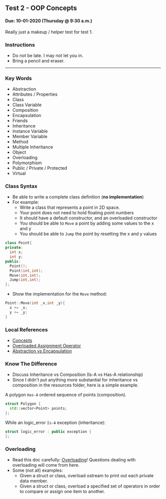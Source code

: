 ## Test 2 - OOP Concepts
#### Due: 10-01-2020 (Thursday @ 9:30 a.m.)

Really just a makeup / helper test for test 1. 

### Instructions

- Do not be late. I may not let you in.
- Bring a pencil and eraser.
  
---------

### Key Words

- Abstraction
- Attributes / Properties
- Class
- Class Variable
- Composition
- Encapsulation
- Friends
- Inheritance
- Instance Variable
- Member Variable
- Method
- Multiple Inheritance
- Object
- Overloading
- Polymorphism
- Public / Private / Protected
- Virtual

### Class Syntax

- Be able to write a complete class definition (**no implementation**)
- For example: 
  - Write a class that represents a point in 2D space.
  - Your point does not need to hold floating point numbers 
  - It should have a default constructor, and an overloaded constructor
  - You should be able to `Move` a point by adding some values to the x and y 
  - You should be able to `Jump` the point by resetting the x and y values

```cpp
class Point{
private:
  int x;
  int y;
public:
  Point();
  Point(int,int);
  Move(int,int);
  Jump(int,int);
};
```

- Show the implementation for the `Move` method:

```cpp
Point::Move(int _x,int _y){
  x += _x;
  y += _y;
}
```

### Local References

- [Concepts](../../Resources/00-OOP/01-Concepts.md)
- [Overloaded Assignment Operator](../../Resources/00-OOP/04-OverloadAssign.md)
- [Abstraction vs Encapsulation](../../Resources/00-OOP/05-AbsVSEnc.md)


### Know The Difference
 
- Discuss Inheritance vs Composition (Is-A vs Has-A relationship)
- Since I didn't put anything more substantial for inheritance vs composition in the resources folder, here is a simple example. 


A polygon `Has-A` ordered sequence of points (composition).

```cpp
struct Polygon {
  std::vector<Point> points;
};
```
While an logic_error `Is-A` exception (inheritance):
```cpp
struct logic_error : public exception {
};
```

### Overloading

  - Read this doc carefully: [Overloading](../../Resources/04-OperatorOverloading/README.md)\!
    Questions dealing with overloading will come from here.
  - Some (not all) examples:
      - Given a struct or class, overload ostream to print out each private data member.
      - Given a struct or class, overload a specified set of operators in order to compare or assign
        one item to another.
